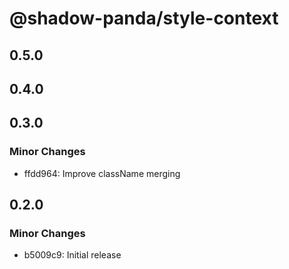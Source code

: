 # @shadow-panda/style-context

## 0.5.0

## 0.4.0

## 0.3.0

### Minor Changes

- ffdd964: Improve className merging

## 0.2.0

### Minor Changes

- b5009c9: Initial release
